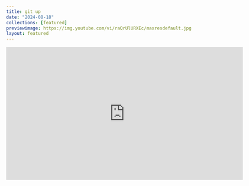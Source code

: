 ```yaml
---
title: git up
date: "2024-08-18"
collections: [featured]
previewimage: https://img.youtube.com/vi/raQrUlURXEc/maxresdefault.jpg
layout: featured
---
```


<iframe id="ytplayer" type="text/html" width="640" height="360" src="https://www.youtube-nocookie.com/embed/raQrUlURXEc" frameborder="0"></iframe>
